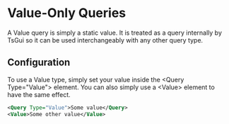 # Value-Only Queries

A Value query is simply a static value. It is treated as a query internally by TsGui so it can be used interchangeably with any other query type. 

## Configuration

To use a Value type, simply set your value inside the \<Query Type="Value"> element. You can also simply use a \<Value> element to have the same effect. 

```xml
<Query Type="Value">Some value</Query>
<Value>Some other value</Value>


```